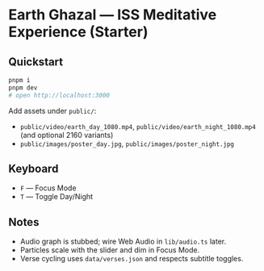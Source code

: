 # Earth Ghazal — ISS Meditative Experience (Starter)

## Quickstart
```bash
pnpm i
pnpm dev
# open http://localhost:3000
```
Add assets under `public/`:
- `public/video/earth_day_1080.mp4`, `public/video/earth_night_1080.mp4` (and optional 2160 variants)
- `public/images/poster_day.jpg`, `public/images/poster_night.jpg`

## Keyboard
- `F` — Focus Mode
- `T` — Toggle Day/Night

## Notes
- Audio graph is stubbed; wire Web Audio in `lib/audio.ts` later.
- Particles scale with the slider and dim in Focus Mode.
- Verse cycling uses `data/verses.json` and respects subtitle toggles.